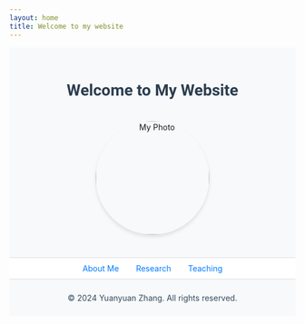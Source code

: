 ```yaml
---
layout: home
title: Welcome to my website
---
```


<div style="text-align: center; padding: 20px; background-color: #f8f9fa;">
  <h1 style="color: #2c3e50; font-family: 'Roboto', sans-serif;">Welcome to My Website</h1>
  <img src="/zhyyhola.github.io/assets/my-photo.jpg" alt="My Photo" style="width:200px; border-radius:50%; margin: 20px auto; box-shadow: 0px 4px 6px rgba(0, 0, 0, 0.1);">
</div>

<nav style="background-color: #ffffff; padding: 10px; border-top: 1px solid #ddd; border-bottom: 1px solid #ddd;">
  <ul style="list-style-type: none; padding: 0; display: flex; justify-content: center; margin: 0;">
    <li style="margin: 0 15px;">
      <a href="/about" style="text-decoration: none; color: #007bff;">About Me</a>
    </li>
    <li style="margin: 0 15px;">
      <a href="/research" style="text-decoration: none; color: #007bff;">Research</a>
    </li>
    <li style="margin: 0 15px;">
      <a href="/teaching" style="text-decoration: none; color: #007bff;">Teaching</a>
    </li>
  </ul>
</nav>

<footer style="text-align: center; padding: 10px; background-color: #f8f9fa; color: #34495e;">
  <p>© 2024 Yuanyuan Zhang. All rights reserved.</p>
</footer>

